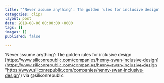 ```yaml
---
title: "‘Never assume anything’: The golden rules for inclusive design"
categories: clips
layout: post
date: 2018-08-06 00:00:00 +0000
tags: []
images: []
published: false

---
```

‘Never assume anything’: The golden rules for inclusive design [https://www.siliconrepublic.com/companies/henny-swan-inclusive-design](https://www.siliconrepublic.com/companies/henny-swan-inclusive-design "https://www.siliconrepublic.com/companies/henny-swan-inclusive-design") via @siliconrepublic